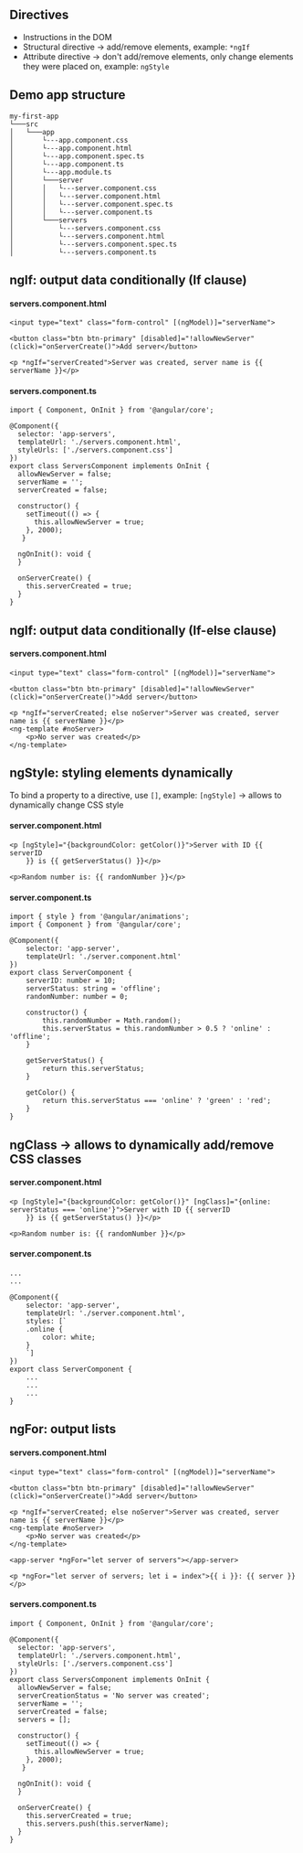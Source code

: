 ## Directives

- Instructions in the DOM
- Structural directive -> add/remove elements, example: `*ngIf`
- Attribute directive -> don't add/remove elements, only change elements
  they were placed on, example: `ngStyle`

## Demo app structure

```
my-first-app
└───src
│   └───app
│       └---app.component.css
│       └---app.component.html
│       └---app.component.spec.ts
│       └---app.component.ts
│       └---app.module.ts
│       └───server
│       │   └---server.component.css
│       │   └---server.component.html
│       │   └---server.component.spec.ts
│       │   └---server.component.ts
│       └───servers
│           └---servers.component.css
│           └---servers.component.html
│           └---servers.component.spec.ts
│           └---servers.component.ts
```

## ngIf: output data conditionally (If clause)

#### servers.component.html

```
<input type="text" class="form-control" [(ngModel)]="serverName">

<button class="btn btn-primary" [disabled]="!allowNewServer" (click)="onServerCreate()">Add server</button>

<p *ngIf="serverCreated">Server was created, server name is {{ serverName }}</p>
```

#### servers.component.ts

```
import { Component, OnInit } from '@angular/core';

@Component({
  selector: 'app-servers',
  templateUrl: './servers.component.html',
  styleUrls: ['./servers.component.css']
})
export class ServersComponent implements OnInit {
  allowNewServer = false;
  serverName = '';
  serverCreated = false;

  constructor() {
    setTimeout(() => {
      this.allowNewServer = true;
    }, 2000);
   }

  ngOnInit(): void {
  }

  onServerCreate() {
    this.serverCreated = true;
  }
}
```

## ngIf: output data conditionally (If-else clause)

#### servers.component.html

```
<input type="text" class="form-control" [(ngModel)]="serverName">

<button class="btn btn-primary" [disabled]="!allowNewServer" (click)="onServerCreate()">Add server</button>

<p *ngIf="serverCreated; else noServer">Server was created, server name is {{ serverName }}</p>
<ng-template #noServer>
    <p>No server was created</p>
</ng-template>
```

## ngStyle: styling elements dynamically

To bind a property to a directive, use `[]`, example: `[ngStyle]`
-> allows to dynamically change CSS style

#### server.component.html

```
<p [ngStyle]="{backgroundColor: getColor()}">Server with ID {{ serverID
    }} is {{ getServerStatus() }}</p>

<p>Random number is: {{ randomNumber }}</p>
```

#### server.component.ts

```
import { style } from '@angular/animations';
import { Component } from '@angular/core';

@Component({
    selector: 'app-server',
    templateUrl: './server.component.html'
})
export class ServerComponent {
    serverID: number = 10;
    serverStatus: string = 'offline';
    randomNumber: number = 0;

    constructor() {
        this.randomNumber = Math.random();
        this.serverStatus = this.randomNumber > 0.5 ? 'online' : 'offline';
    }

    getServerStatus() {
        return this.serverStatus;
    }

    getColor() {
        return this.serverStatus === 'online' ? 'green' : 'red';
    }
}
```

## ngClass -> allows to dynamically add/remove CSS classes

#### server.component.html

```
<p [ngStyle]="{backgroundColor: getColor()}" [ngClass]="{online: serverStatus === 'online'}">Server with ID {{ serverID
    }} is {{ getServerStatus() }}</p>

<p>Random number is: {{ randomNumber }}</p>
```

#### server.component.ts

```
...
...

@Component({
    selector: 'app-server',
    templateUrl: './server.component.html',
    styles: [`
    .online {
        color: white;
    }
    `]
})
export class ServerComponent {
    ...
    ...
    ...
}
```

## ngFor: output lists

#### servers.component.html

```
<input type="text" class="form-control" [(ngModel)]="serverName">

<button class="btn btn-primary" [disabled]="!allowNewServer" (click)="onServerCreate()">Add server</button>

<p *ngIf="serverCreated; else noServer">Server was created, server name is {{ serverName }}</p>
<ng-template #noServer>
    <p>No server was created</p>
</ng-template>

<app-server *ngFor="let server of servers"></app-server>

<p *ngFor="let server of servers; let i = index">{{ i }}: {{ server }}</p>
```

#### servers.component.ts

```
import { Component, OnInit } from '@angular/core';

@Component({
  selector: 'app-servers',
  templateUrl: './servers.component.html',
  styleUrls: ['./servers.component.css']
})
export class ServersComponent implements OnInit {
  allowNewServer = false;
  serverCreationStatus = 'No server was created';
  serverName = '';
  serverCreated = false;
  servers = [];

  constructor() {
    setTimeout(() => {
      this.allowNewServer = true;
    }, 2000);
   }

  ngOnInit(): void {
  }

  onServerCreate() {
    this.serverCreated = true;
    this.servers.push(this.serverName);
  }
}
```
